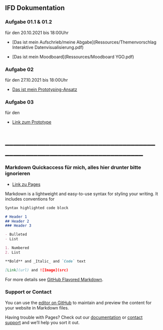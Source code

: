 ## IFD Dokumentation

### Aufgabe 01.1 & 01.2
für den 20.10.2021 bis 18:00Uhr

- [Das ist mein Aufschrieb/meine Abgabe](Ressources/Themenvorschlag Interaktive Datenvisualisierung.pdf)

- [Das ist mein Moodboard](Ressources/Moodboard YGO.pdf)


### Aufgabe 02
für den 27.10.2021 bis 18:00Uhr

- [Das ist mein Prototyping-Ansatz](Ressources/Prototype.jpg)


### Aufgabe 03
für den

- [Link zum Prototype](https://xanderthier.github.io/IFD/Prototype)


# _______________________________________________________________________

### Markdown Quickaccess für mich, alles hier drunter bitte ignorieren

- [Link zu Pages](https://xanderthier.github.io/IFD)

Markdown is a lightweight and easy-to-use syntax for styling your writing. It includes conventions for

```markdown
Syntax highlighted code block

# Header 1
## Header 2
### Header 3

- Bulleted
- List

1. Numbered
2. List

**Bold** and _Italic_ and `Code` text

[Link](url) and ![Image](src)
```

For more details see [GitHub Flavored Markdown](https://guides.github.com/features/mastering-markdown/).

### Support or Contact

You can use the [editor on GitHub](https://github.com/Xanderthier/IFD/edit/main/README.md) to maintain and preview the content for your website in Markdown files.

Having trouble with Pages? Check out our [documentation](https://docs.github.com/categories/github-pages-basics/) or [contact support](https://support.github.com/contact) and we’ll help you sort it out.
